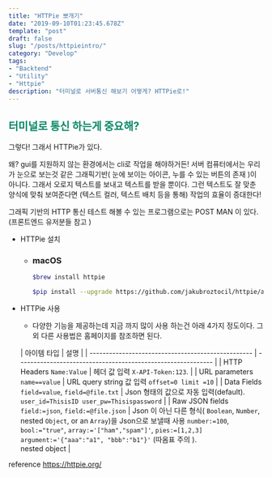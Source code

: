 ```yaml
---
title: "HTTPie 뽀개기"
date: "2019-09-10T01:23:45.678Z"
template: "post"
draft: false
slug: "/posts/httpieintro/"
category: "Develop"
tags:
- "Backtend"
- "Utility"
- "Httpie"
description: "터미널로 서버통신 해보기 어떻게? HTTPie로!"
---
```

<h2 style="color:rgb(9, 136, 104)">터미널로 통신 하는게 중요해?</h2>
그렇다! 그래서 HTTPie가 있다. 

왜? gui를 지원하지 않는 환경에서는 cli로 작업을 해야하거든! 서버 컴퓨터에서는 우리가 눈으로 보는것 같은 그래픽기반( 눈에 보이는 아이콘, 누를 수 있는 버튼의 존재 )이 아니다. 그래서 오로지 텍스트를 보내고 텍스트를 받을 뿐이다. 그런 텍스트도 잘 맞춘 양식에 맞춰 보여준다면 (텍스트 컬러, 텍스트 배치 등을 통해) 작업의 효율이 증대한다!  

그래픽 기반의 HTTP 통신 테스트 해볼 수 있는 프로그램으로는 POST MAN 이 있다. (프론트엔드 유저분들 참고 )

- HTTPie 설치

  - ### macOS

    ```bash
    $brew install httpie
    
    $pip install --upgrade https://github.com/jakubroztocil/httpie/archive/master.tar.gz
    ```

- HTTPie 사용 

  - 다양한 기능을 제공하는데 지금 까지 많이 사용 하는건 아래 4가지 정도이다. 그 외 다른 사용법은 홈페이지를 참조하면 된다. 

  | 아이템 타입                                        | 설명                                                         |
| -------------------------------------------------- | ------------------------------------------------------------ |
  | HTTP Headers `Name:Value`                          | 헤더 값 입력 `X-API-Token:123`.                              |
  | URL parameters `name==value`                       | URL query string 값 입력    `offset=0 limit =10`             |
  | Data Fields `field=value`, `field=@file.txt`       | Json 형태의 값으로 자동 입력(default). `user_id=ThisisID user_pw=Thisispassword` |
  | Raw JSON fields `field:=json`, `field:=@file.json` | Json 이 아닌 다른  형식( `Boolean`, `Number`, nested `Object`, or an `Array`)을 Json으로 보낼때 사용  `number:=100`, `bool:="true"`, `array:='["ham","spam"]'`, `pies:=[1,2,3]` `argument:='{"aaa":"a1", "bbb":"b1"}'`  (따옴표 주의 ).  
nested object |


reference https://httpie.org/